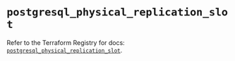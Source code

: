 # `postgresql_physical_replication_slot`

Refer to the Terraform Registry for docs: [`postgresql_physical_replication_slot`](https://registry.terraform.io/providers/sourcegraph/postgresql/1.23.0-sg.2/docs/resources/physical_replication_slot).
